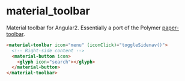 # material_toolbar
Material toolbar for Angular2. 
Essentially a port of the Polymer [paper-toolbar](https://github.com/PolymerElements/paper-toolbar).

```html
<material-toolbar icon="menu" (iconClick)="toggleSidenav()">
  <!-- Right-side content -->
  <material-button icon>
    <glyph icon="search"></glyph>
  </material-button>
</material-toolbar>
```
